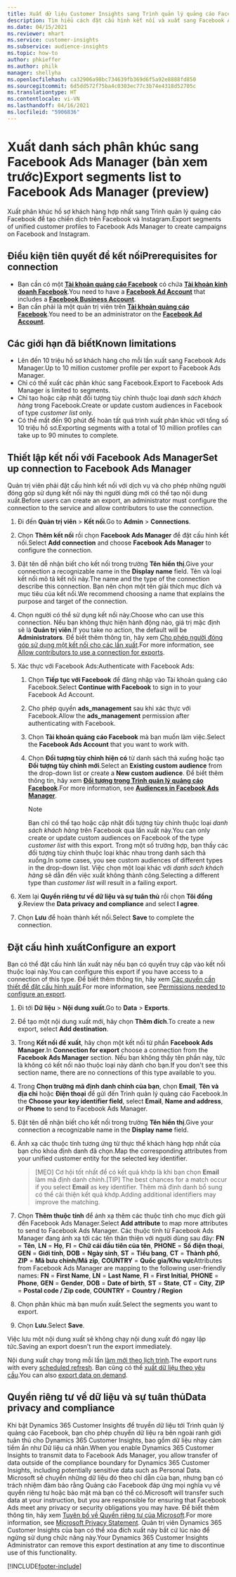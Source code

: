 ```yaml
---
title: Xuất dữ liệu Customer Insights sang Trình quản lý quảng cáo Facebook
description: Tìm hiểu cách đặt cấu hình kết nối và xuất sang Facebook Ads Manager.
ms.date: 04/15/2021
ms.reviewer: mhart
ms.service: customer-insights
ms.subservice: audience-insights
ms.topic: how-to
author: phkieffer
ms.author: philk
manager: shellyha
ms.openlocfilehash: ca32906a98bc734639fb369d6f5a92e8888fd850
ms.sourcegitcommit: 6d5dd572f75ba4c0303ec77c3b74e4318d52705c
ms.translationtype: HT
ms.contentlocale: vi-VN
ms.lasthandoff: 04/16/2021
ms.locfileid: "5906836"
---
```

# <a name="export-segments-list-to-facebook-ads-manager-preview"></a><span data-ttu-id="e0970-103">Xuất danh sách phân khúc sang Facebook Ads Manager (bản xem trước)</span><span class="sxs-lookup"><span data-stu-id="e0970-103">Export segments list to Facebook Ads Manager (preview)</span></span>

<span data-ttu-id="e0970-104">Xuất phân khúc hồ sơ khách hàng hợp nhất sang Trình quản lý quảng cáo Facebook để tạo chiến dịch trên Facebook và Instagram.</span><span class="sxs-lookup"><span data-stu-id="e0970-104">Export segments of unified customer profiles to Facebook Ads Manager to create campaigns on Facebook and Instagram.</span></span>

## <a name="prerequisites-for-connection"></a><span data-ttu-id="e0970-105">Điều kiện tiên quyết để kết nối</span><span class="sxs-lookup"><span data-stu-id="e0970-105">Prerequisites for connection</span></span>

- <span data-ttu-id="e0970-106">Bạn cần có một [**Tài khoản quảng cáo Facebook**](https://www.facebook.com/business/learn/lessons/step-by-step-ads-manager-account) có chứa [**Tài khoản kinh doanh Facebook**](https://business.facebook.com/).</span><span class="sxs-lookup"><span data-stu-id="e0970-106">You need to have a [**Facebook Ad Account**](https://www.facebook.com/business/learn/lessons/step-by-step-ads-manager-account) that includes a [**Facebook Business Account**](https://business.facebook.com/).</span></span>
- <span data-ttu-id="e0970-107">Bạn cần phải là một quản trị viên trên [**Tài khoản quảng cáo Facebook**](https://www.facebook.com/business/learn/lessons/step-by-step-ads-manager-account).</span><span class="sxs-lookup"><span data-stu-id="e0970-107">You need to be an administrator on the [**Facebook Ad Account**](https://www.facebook.com/business/learn/lessons/step-by-step-ads-manager-account).</span></span>

## <a name="known-limitations"></a><span data-ttu-id="e0970-108">Các giới hạn đã biết</span><span class="sxs-lookup"><span data-stu-id="e0970-108">Known limitations</span></span>

- <span data-ttu-id="e0970-109">Lên đến 10 triệu hồ sơ khách hàng cho mỗi lần xuất sang Facebook Ads Manager.</span><span class="sxs-lookup"><span data-stu-id="e0970-109">Up to 10 million customer profile per export to Facebook Ads Manager.</span></span>
- <span data-ttu-id="e0970-110">Chỉ có thể xuất các phân khúc sang Facebook.</span><span class="sxs-lookup"><span data-stu-id="e0970-110">Export to Facebook Ads Manager is limited to segments.</span></span>
- <span data-ttu-id="e0970-111">Chỉ tạo hoặc cập nhật đối tượng tùy chỉnh thuộc loại *danh sách khách hàng* trong Facebook.</span><span class="sxs-lookup"><span data-stu-id="e0970-111">Create or update custom audiences in Facebook of type *customer list* only.</span></span>
- <span data-ttu-id="e0970-112">Có thể mất đến 90 phút để hoàn tất quá trình xuất phân khúc với tổng số 10 triệu hồ sơ.</span><span class="sxs-lookup"><span data-stu-id="e0970-112">Exporting segments with a total of 10 million profiles can take up to 90 minutes to complete.</span></span>

## <a name="set-up-connection-to-facebook-ads-manager"></a><span data-ttu-id="e0970-113">Thiết lập kết nối với Facebook Ads Manager</span><span class="sxs-lookup"><span data-stu-id="e0970-113">Set up connection to Facebook Ads Manager</span></span>

<span data-ttu-id="e0970-114">Quản trị viên phải đặt cấu hình kết nối với dịch vụ và cho phép những người đóng góp sử dụng kết nối này thì người dùng mới có thể tạo nội dung xuất.</span><span class="sxs-lookup"><span data-stu-id="e0970-114">Before users can create an export, an administrator must configure the connection to the service and allow contributors to use the connection.</span></span>

1. <span data-ttu-id="e0970-115">Đi đến **Quản trị viên** > **Kết nối**.</span><span class="sxs-lookup"><span data-stu-id="e0970-115">Go to **Admin** > **Connections**.</span></span>

1. <span data-ttu-id="e0970-116">Chọn **Thêm kết nối** rồi chọn **Facebook Ads Manager** để đặt cấu hình kết nối.</span><span class="sxs-lookup"><span data-stu-id="e0970-116">Select **Add connection** and choose **Facebook Ads Manager** to configure the connection.</span></span>

1. <span data-ttu-id="e0970-117">Đặt tên dễ nhận biết cho kết nối trong trường **Tên hiển thị**.</span><span class="sxs-lookup"><span data-stu-id="e0970-117">Give your connection a recognizable name in the **Display name** field.</span></span> <span data-ttu-id="e0970-118">Tên và loại kết nối mô tả kết nối này.</span><span class="sxs-lookup"><span data-stu-id="e0970-118">The name and the type of the connection describe this connection.</span></span> <span data-ttu-id="e0970-119">Bạn nên chọn một tên giải thích mục đích và mục tiêu của kết nối.</span><span class="sxs-lookup"><span data-stu-id="e0970-119">We recommend choosing a name that explains the purpose and target of the connection.</span></span>

1. <span data-ttu-id="e0970-120">Chọn người có thể sử dụng kết nối này.</span><span class="sxs-lookup"><span data-stu-id="e0970-120">Choose who can use this connection.</span></span> <span data-ttu-id="e0970-121">Nếu bạn không thực hiện hành động nào, giá trị mặc định sẽ là **Quản trị viên**.</span><span class="sxs-lookup"><span data-stu-id="e0970-121">If you take no action, the default will be **Administrators**.</span></span> <span data-ttu-id="e0970-122">Để biết thêm thông tin, hãy xem [Cho phép người đóng góp sử dụng một kết nối cho các lần xuất](connections.md#allow-contributors-to-use-a-connection-for-exports).</span><span class="sxs-lookup"><span data-stu-id="e0970-122">For more information, see [Allow contributors to use a connection for exports](connections.md#allow-contributors-to-use-a-connection-for-exports).</span></span>

1. <span data-ttu-id="e0970-123">Xác thực với Facebook Ads:</span><span class="sxs-lookup"><span data-stu-id="e0970-123">Authenticate with Facebook Ads:</span></span> 

   1. <span data-ttu-id="e0970-124">Chọn **Tiếp tục với Facebook** để đăng nhập vào Tài khoản quảng cáo Facebook.</span><span class="sxs-lookup"><span data-stu-id="e0970-124">Select **Continue with Facebook** to sign in to your Facebook Ad Account.</span></span>

   1. <span data-ttu-id="e0970-125">Cho phép quyền **ads_management** sau khi xác thực với Facebook.</span><span class="sxs-lookup"><span data-stu-id="e0970-125">Allow the **ads_management** permission after authenticating with Facebook.</span></span>

   1. <span data-ttu-id="e0970-126">Chọn **Tài khoản quảng cáo Facebook** mà bạn muốn làm việc.</span><span class="sxs-lookup"><span data-stu-id="e0970-126">Select the **Facebook Ads Account** that you want to work with.</span></span>

   1. <span data-ttu-id="e0970-127">Chọn **Đối tượng tùy chỉnh hiện có** từ danh sách thả xuống hoặc tạo **Đối tượng tùy chỉnh mới**.</span><span class="sxs-lookup"><span data-stu-id="e0970-127">Select an **Existing custom audience** from the drop-down list or create a **New custom audience**.</span></span> <span data-ttu-id="e0970-128">Để biết thêm thông tin, hãy xem [**Đối tượng trong Trình quản lý quảng cáo Facebook**](https://www.facebook.com/business/help/744354708981227?id=2469097953376494).</span><span class="sxs-lookup"><span data-stu-id="e0970-128">For more information, see [**Audiences in Facebook Ads Manager**](https://www.facebook.com/business/help/744354708981227?id=2469097953376494).</span></span>
      > [!NOTE]
      > <span data-ttu-id="e0970-129">Bạn chỉ có thể tạo hoặc cập nhật đối tượng tùy chỉnh thuộc loại *danh sách khách hàng* trên Facebook qua lần xuất này.</span><span class="sxs-lookup"><span data-stu-id="e0970-129">You can only create or update custom audiences on Facebook of the type *customer list* with this export.</span></span> <span data-ttu-id="e0970-130">Trong một số trường hợp, bạn thấy các đối tượng tùy chỉnh thuộc loại khác nhau trong danh sách thả xuống.</span><span class="sxs-lookup"><span data-stu-id="e0970-130">In some cases, you see custom audiences of different types in the drop-down list.</span></span> <span data-ttu-id="e0970-131">Việc chọn một loại khác với *danh sách khách hàng* sẽ dẫn đến việc xuất không thành công.</span><span class="sxs-lookup"><span data-stu-id="e0970-131">Selecting a different type than *customer list* will result in a failing export.</span></span> 

1. <span data-ttu-id="e0970-132">Xem lại **Quyền riêng tư về dữ liệu và sự tuân thủ** rồi chọn **Tôi đồng ý**.</span><span class="sxs-lookup"><span data-stu-id="e0970-132">Review the **Data privacy and compliance** and select **I agree**.</span></span>

1. <span data-ttu-id="e0970-133">Chọn **Lưu** để hoàn thành kết nối.</span><span class="sxs-lookup"><span data-stu-id="e0970-133">Select **Save** to complete the connection.</span></span>

## <a name="configure-an-export"></a><span data-ttu-id="e0970-134">Đặt cấu hình xuất</span><span class="sxs-lookup"><span data-stu-id="e0970-134">Configure an export</span></span>

<span data-ttu-id="e0970-135">Bạn có thể đặt cấu hình lần xuất này nếu bạn có quyền truy cập vào kết nối thuộc loại này.</span><span class="sxs-lookup"><span data-stu-id="e0970-135">You can configure this export if you have access to a connection of this type.</span></span> <span data-ttu-id="e0970-136">Để biết thêm thông tin, hãy xem [Các quyền cần thiết để đặt cấu hình xuất](export-destinations.md#set-up-a-new-export).</span><span class="sxs-lookup"><span data-stu-id="e0970-136">For more information, see [Permissions needed to configure an export](export-destinations.md#set-up-a-new-export).</span></span>

1. <span data-ttu-id="e0970-137">Đi tới **Dữ liệu** > **Nội dung xuất**.</span><span class="sxs-lookup"><span data-stu-id="e0970-137">Go to **Data** > **Exports**.</span></span>

1. <span data-ttu-id="e0970-138">Để tạo một nội dung xuất mới, hãy chọn **Thêm đích**.</span><span class="sxs-lookup"><span data-stu-id="e0970-138">To create a new export, select **Add destination**.</span></span> 

1. <span data-ttu-id="e0970-139">Trong **Kết nối để xuất**, hãy chọn một kết nối từ phần **Facebook Ads Manager**.</span><span class="sxs-lookup"><span data-stu-id="e0970-139">In **Connection for export** choose a connection from the **Facebook Ads Manager** section.</span></span> <span data-ttu-id="e0970-140">Nếu bạn không thấy tên phần này, tức là không có kết nối nào thuộc loại này dành cho bạn.</span><span class="sxs-lookup"><span data-stu-id="e0970-140">If you don't see this section name, there are no connections of this type available to you.</span></span>

1. <span data-ttu-id="e0970-141">Trong **Chọn trường mã định danh chính của bạn**, chọn **Email**, **Tên và địa chỉ** hoặc **Điện thoại** để gửi đến Trình quản lý quảng cáo Facebook.</span><span class="sxs-lookup"><span data-stu-id="e0970-141">In the **Choose your key identifier field**, select **Email**, **Name and address**, or **Phone** to send to Facebook Ads Manager.</span></span> 

1. <span data-ttu-id="e0970-142">Đặt tên dễ nhận biết cho kết nối trong trường **Tên hiển thị**.</span><span class="sxs-lookup"><span data-stu-id="e0970-142">Give your connection a recognizable name in the **Display name** field.</span></span>

1. <span data-ttu-id="e0970-143">Ánh xạ các thuộc tính tương ứng từ thực thể khách hàng hợp nhất của bạn cho khóa định danh đã chọn.</span><span class="sxs-lookup"><span data-stu-id="e0970-143">Map the corresponding attributes from your unified customer entity for the selected key identifier.</span></span>
   > <span data-ttu-id="e0970-144">[MẸO] Cơ hội tốt nhất để có kết quả khớp là khi bạn chọn **Email** làm mã định danh chính.</span><span class="sxs-lookup"><span data-stu-id="e0970-144">[TIP] The best chances for a match occur if you select **Email** as key identifier.</span></span> <span data-ttu-id="e0970-145">Thêm mã định danh bổ sung có thể cải thiện kết quả khớp.</span><span class="sxs-lookup"><span data-stu-id="e0970-145">Adding additional identifiers may improve the matching.</span></span>

1. <span data-ttu-id="e0970-146">Chọn **Thêm thuộc tính** để ánh xạ thêm các thuộc tính cho mục đích gửi đến Facebook Ads Manager.</span><span class="sxs-lookup"><span data-stu-id="e0970-146">Select **Add attribute** to map more attributes to send to Facebook Ads Manager.</span></span> <span data-ttu-id="e0970-147">Các thuộc tính từ Facebook Ads Manager đang ánh xạ tới các tên thân thiện với người dùng sau đây: **FN** = **Tên**, **LN** = **Họ**, **FI** = **Chữ cái đầu tiên của tên**, **PHONE** = **Số điện thoại**, **GEN** = **Giới tính**, **DOB** = **Ngày sinh**, **ST** = **Tiểu bang**, **CT** = **Thành phố**, **ZIP** = **Mã bưu chính/Mã zip**, **COUNTRY** = **Quốc gia/Khu vực**</span><span class="sxs-lookup"><span data-stu-id="e0970-147">Attributes from Facebook Ads Manager are mapping to the following user-friendly names: **FN** = **First Name**, **LN** = **Last Name**, **FI** = **First Initial**, **PHONE** = **Phone**, **GEN** = **Gender**, **DOB** = **Date of birth**, **ST** = **State**, **CT** = **City**, **ZIP** = **Postal code / Zip code**, **COUNTRY** = **Country / Region**</span></span>

1. <span data-ttu-id="e0970-148">Chọn phân khúc mà bạn muốn xuất.</span><span class="sxs-lookup"><span data-stu-id="e0970-148">Select the segments you want to export.</span></span>

1. <span data-ttu-id="e0970-149">Chọn **Lưu**.</span><span class="sxs-lookup"><span data-stu-id="e0970-149">Select **Save**.</span></span>

<span data-ttu-id="e0970-150">Việc lưu một nội dung xuất sẽ không chạy nội dung xuất đó ngay lập tức.</span><span class="sxs-lookup"><span data-stu-id="e0970-150">Saving an export doesn't run the export immediately.</span></span>

<span data-ttu-id="e0970-151">Nội dung xuất chạy trong mỗi lần [làm mới theo lịch trình](system.md#schedule-tab).</span><span class="sxs-lookup"><span data-stu-id="e0970-151">The export runs with every [scheduled refresh](system.md#schedule-tab).</span></span> <span data-ttu-id="e0970-152">Bạn cũng có thể [xuất dữ liệu theo yêu cầu](export-destinations.md#run-exports-on-demand).</span><span class="sxs-lookup"><span data-stu-id="e0970-152">You can also [export data on demand](export-destinations.md#run-exports-on-demand).</span></span> 

## <a name="data-privacy-and-compliance"></a><span data-ttu-id="e0970-153">Quyền riêng tư về dữ liệu và sự tuân thủ</span><span class="sxs-lookup"><span data-stu-id="e0970-153">Data privacy and compliance</span></span>

<span data-ttu-id="e0970-154">Khi bật Dynamics 365 Customer Insights để truyền dữ liệu tới Trình quản lý quảng cáo Facebook, bạn cho phép chuyển dữ liệu ra bên ngoài ranh giới tuân thủ cho Dynamics 365 Customer Insights, bao gồm dữ liệu nhạy cảm tiềm ẩn như Dữ liệu cá nhân.</span><span class="sxs-lookup"><span data-stu-id="e0970-154">When you enable Dynamics 365 Customer Insights to transmit data to Facebook Ads Manager, you allow transfer of data outside of the compliance boundary for Dynamics 365 Customer Insights, including potentially sensitive data such as Personal Data.</span></span> <span data-ttu-id="e0970-155">Microsoft sẽ chuyển những dữ liệu đó theo chỉ dẫn của bạn, nhưng bạn có trách nhiệm đảm bảo rằng Quảng cáo Facebook đáp ứng mọi nghĩa vụ về quyền riêng tư hoặc bảo mật mà bạn có thể có.</span><span class="sxs-lookup"><span data-stu-id="e0970-155">Microsoft will transfer such data at your instruction, but you are responsible for ensuring that Facebook Ads meet any privacy or security obligations you may have.</span></span> <span data-ttu-id="e0970-156">Để biết thêm thông tin, hãy xem [Tuyên bố về Quyền riêng tư của Microsoft](https://go.microsoft.com/fwlink/?linkid=396732).</span><span class="sxs-lookup"><span data-stu-id="e0970-156">For more information, see [Microsoft Privacy Statement](https://go.microsoft.com/fwlink/?linkid=396732).</span></span>
<span data-ttu-id="e0970-157">Quản trị viên Dynamics 365 Customer Insights của bạn có thể xóa đích xuất này bất cứ lúc nào để ngừng sử dụng chức năng này.</span><span class="sxs-lookup"><span data-stu-id="e0970-157">Your Dynamics 365 Customer Insights Administrator can remove this export destination at any time to discontinue use of this functionality.</span></span>


[!INCLUDE[footer-include](../includes/footer-banner.md)]
